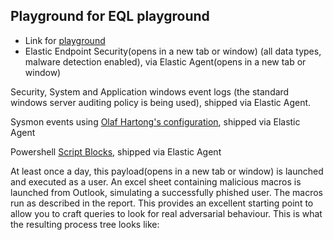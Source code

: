 ## Playground for EQL playground
-  Link for [playground](https://eqlplayground.io/s/eqldemo/app/security/timelines/default?sourcerer=(default:(id:security-solution-eqldemo,selectedPatterns:!(eqldemo,%27logs-endpoint.*-eqldemo%27,%27logs-system.*-eqldemo%27,%27logs-windows.*-eqldemo%27,metricseqldemo)))&timerange=(global:(linkTo:!(),timerange:(from:%272022-05-29T22:00:00.000Z%27,fromStr:now%2Fd,kind:relative,to:%272022-05-30T21:59:59.999Z%27,toStr:now%2Fd)),timeline:(linkTo:!(),timerange:(from:%272022-04-17T22:00:00.000Z%27,kind:absolute,to:%272022-04-18T21:59:59.999Z%27)))&timeline=(activeTab:notes,graphEventId:%27%27,id:%277cb69fe1-c803-4392-ab7b-6e8a93378403%27,isOpen:!t,savedSearchId:%2729e6678b-390a-4320-8984-e45b9cc68326%27))
-  Elastic Endpoint Security(opens in a new tab or window) (all data types, malware detection enabled), via Elastic Agent(opens in a new tab or window)

Security, System and Application windows event logs (the standard windows server auditing policy is being used), shipped via Elastic Agent.

Sysmon events using [Olaf Hartong's configuration](https://github.com/olafhartong/sysmon-modular/blob/master/sysmonconfig.xml), shipped via Elastic Agent

Powershell [Script Blocks](https://docs.microsoft.com/en-us/powershell/module/microsoft.powershell.core/about/about_logging_windows?view=powershell-7.1#enabling-script-block-logging), shipped via Elastic Agent

At least once a day, this payload(opens in a new tab or window) is launched and executed as a user. An excel sheet containing malicious macros is launched from Outlook, simulating a successfully phished user. The macros run as described in the report. This provides an excellent starting point to allow you to craft queries to look for real adversarial behaviour. This is what the resulting process tree looks like:


